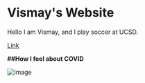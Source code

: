 # Vismay's Website
Hello I am Vismay, and I play soccer at UCSD.

[Link](https://www.youtube.com/watch?v=tAN8g7Fd2Cw)

**##How I feel about COVID**

![image](https://images.indianexpress.com/2019/06/untitled-design-6-3.jpg) 
